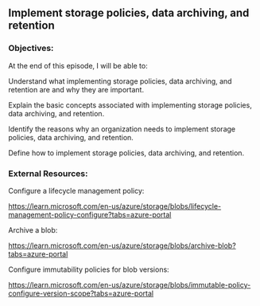 ## Implement storage policies, data archiving, and retention


### Objectives:

At the end of this episode, I will be able to:

Understand what implementing storage policies, data archiving, and retention are and why they are important.

Explain the basic concepts associated with implementing storage policies, data archiving, and retention.

Identify the reasons why an organization needs to implement storage policies, data archiving, and retention.

Define how to implement storage policies, data archiving, and retention.

### External Resources:

Configure a lifecycle management policy:

https://learn.microsoft.com/en-us/azure/storage/blobs/lifecycle-management-policy-configure?tabs=azure-portal


Archive a blob:

https://learn.microsoft.com/en-us/azure/storage/blobs/archive-blob?tabs=azure-portal


Configure immutability policies for blob versions:

https://learn.microsoft.com/en-us/azure/storage/blobs/immutable-policy-configure-version-scope?tabs=azure-portal
